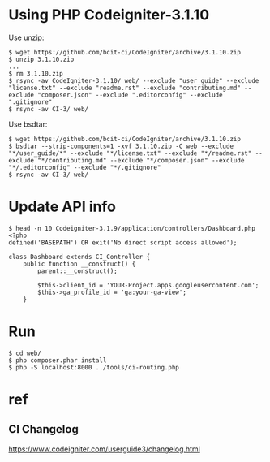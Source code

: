 # Using PHP Codeigniter-3.1.10

Use unzip:

```
$ wget https://github.com/bcit-ci/CodeIgniter/archive/3.1.10.zip
$ unzip 3.1.10.zip
...
$ rm 3.1.10.zip
$ rsync -av CodeIgniter-3.1.10/ web/ --exclude "user_guide" --exclude "license.txt" --exclude "readme.rst" --exclude "contributing.md" --exclude "composer.json" --exclude ".editorconfig" --exclude ".gitignore"
$ rsync -av CI-3/ web/
```

Use bsdtar:

```
$ wget https://github.com/bcit-ci/CodeIgniter/archive/3.1.10.zip
$ bsdtar --strip-components=1 -xvf 3.1.10.zip -C web --exclude "*/user_guide/*" --exclude "*/license.txt" --exclude "*/readme.rst" --exclude "*/contributing.md" --exclude "*/composer.json" --exclude "*/.editorconfig" --exclude "*/.gitignore"
$ rsync -av CI-3/ web/
```
# Update API info

```
$ head -n 10 Codeigniter-3.1.9/application/controllers/Dashboard.php 
<?php
defined('BASEPATH') OR exit('No direct script access allowed');

class Dashboard extends CI_Controller {
	public function __construct() {
		parent::__construct();

		$this->client_id = 'YOUR-Project.apps.googleusercontent.com';
		$this->ga_profile_id = 'ga:your-ga-view';
	}
```

# Run

```
$ cd web/
$ php composer.phar install
$ php -S localhost:8000 ../tools/ci-routing.php 
```

# ref
## CI Changelog

https://www.codeigniter.com/userguide3/changelog.html
